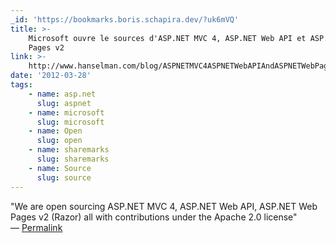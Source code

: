 ```yaml
---
_id: 'https://bookmarks.boris.schapira.dev/?uk6mVQ'
title: >-
    Microsoft ouvre le sources d'ASP.NET MVC 4, ASP.NET Web API et ASP.NET Web
    Pages v2
link: >-
    http://www.hanselman.com/blog/ASPNETMVC4ASPNETWebAPIAndASPNETWebPagesV2RazorNowAllOpenSourceWithContributions.aspx?utm_source=feedburner&utm_medium=feed&utm_campaign=Feed%3A+ScottHanselman+%28Scott+Hanselman+-+ComputerZen.com%29
date: '2012-03-28'
tags:
    - name: asp.net
      slug: aspnet
    - name: microsoft
      slug: microsoft
    - name: Open
      slug: open
    - name: sharemarks
      slug: sharemarks
    - name: Source
      slug: source
---
```


&quot;We are open sourcing ASP.NET MVC 4, ASP.NET Web API, ASP.NET Web Pages v2
(Razor) all with contributions under the Apache 2.0 license&quot; <br>&#8212;
<a href="https://bookmarks.boris.schapira.dev/?uk6mVQ" title="Permalink">Permalink</a>

